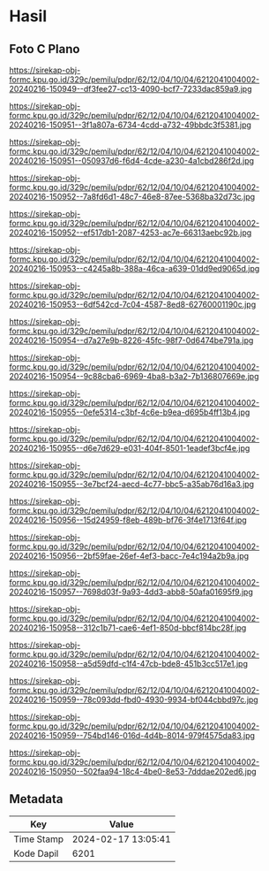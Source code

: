 # Hasil

## Foto C Plano

https://sirekap-obj-formc.kpu.go.id/329c/pemilu/pdpr/62/12/04/10/04/6212041004002-20240216-150949--df3fee27-cc13-4090-bcf7-7233dac859a9.jpg

https://sirekap-obj-formc.kpu.go.id/329c/pemilu/pdpr/62/12/04/10/04/6212041004002-20240216-150951--3f1a807a-6734-4cdd-a732-49bbdc3f5381.jpg

https://sirekap-obj-formc.kpu.go.id/329c/pemilu/pdpr/62/12/04/10/04/6212041004002-20240216-150951--050937d6-f6d4-4cde-a230-4a1cbd286f2d.jpg

https://sirekap-obj-formc.kpu.go.id/329c/pemilu/pdpr/62/12/04/10/04/6212041004002-20240216-150952--7a8fd6d1-48c7-46e8-87ee-5368ba32d73c.jpg

https://sirekap-obj-formc.kpu.go.id/329c/pemilu/pdpr/62/12/04/10/04/6212041004002-20240216-150952--ef517db1-2087-4253-ac7e-66313aebc92b.jpg

https://sirekap-obj-formc.kpu.go.id/329c/pemilu/pdpr/62/12/04/10/04/6212041004002-20240216-150953--c4245a8b-388a-46ca-a639-01dd9ed9065d.jpg

https://sirekap-obj-formc.kpu.go.id/329c/pemilu/pdpr/62/12/04/10/04/6212041004002-20240216-150953--6df542cd-7c04-4587-8ed8-62760001190c.jpg

https://sirekap-obj-formc.kpu.go.id/329c/pemilu/pdpr/62/12/04/10/04/6212041004002-20240216-150954--d7a27e9b-8226-45fc-98f7-0d6474be791a.jpg

https://sirekap-obj-formc.kpu.go.id/329c/pemilu/pdpr/62/12/04/10/04/6212041004002-20240216-150954--9c88cba6-6969-4ba8-b3a2-7b136807669e.jpg

https://sirekap-obj-formc.kpu.go.id/329c/pemilu/pdpr/62/12/04/10/04/6212041004002-20240216-150955--0efe5314-c3bf-4c6e-b9ea-d695b4ff13b4.jpg

https://sirekap-obj-formc.kpu.go.id/329c/pemilu/pdpr/62/12/04/10/04/6212041004002-20240216-150955--d6e7d629-e031-404f-8501-1eadef3bcf4e.jpg

https://sirekap-obj-formc.kpu.go.id/329c/pemilu/pdpr/62/12/04/10/04/6212041004002-20240216-150955--3e7bcf24-aecd-4c77-bbc5-a35ab76d16a3.jpg

https://sirekap-obj-formc.kpu.go.id/329c/pemilu/pdpr/62/12/04/10/04/6212041004002-20240216-150956--15d24959-f8eb-489b-bf76-3f4e1713f64f.jpg

https://sirekap-obj-formc.kpu.go.id/329c/pemilu/pdpr/62/12/04/10/04/6212041004002-20240216-150956--2bf59fae-26ef-4ef3-bacc-7e4c194a2b9a.jpg

https://sirekap-obj-formc.kpu.go.id/329c/pemilu/pdpr/62/12/04/10/04/6212041004002-20240216-150957--7698d03f-9a93-4dd3-abb8-50afa01695f9.jpg

https://sirekap-obj-formc.kpu.go.id/329c/pemilu/pdpr/62/12/04/10/04/6212041004002-20240216-150958--312c1b71-cae6-4ef1-850d-bbcf814bc28f.jpg

https://sirekap-obj-formc.kpu.go.id/329c/pemilu/pdpr/62/12/04/10/04/6212041004002-20240216-150958--a5d59dfd-c1f4-47cb-bde8-451b3cc517e1.jpg

https://sirekap-obj-formc.kpu.go.id/329c/pemilu/pdpr/62/12/04/10/04/6212041004002-20240216-150959--78c093dd-fbd0-4930-9934-bf044cbbd97c.jpg

https://sirekap-obj-formc.kpu.go.id/329c/pemilu/pdpr/62/12/04/10/04/6212041004002-20240216-150959--754bd146-016d-4d4b-8014-979f4575da83.jpg

https://sirekap-obj-formc.kpu.go.id/329c/pemilu/pdpr/62/12/04/10/04/6212041004002-20240216-150950--502faa94-18c4-4be0-8e53-7dddae202ed6.jpg


## Metadata

| Key        | Value               |
| ---------- | ------------------- |
| Time Stamp | 2024-02-17 13:05:41 |
| Kode Dapil | 6201                |



